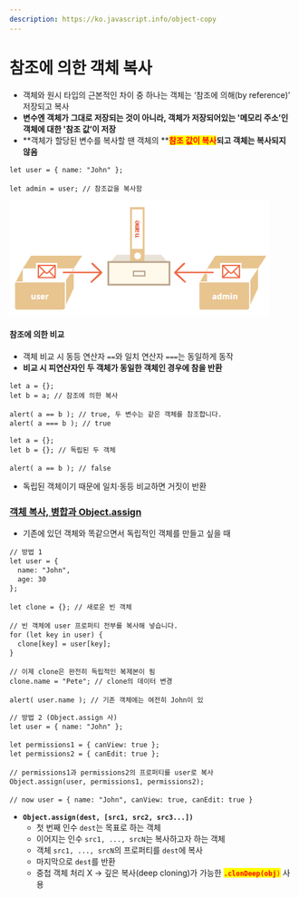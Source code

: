 ```yaml
---
description: https://ko.javascript.info/object-copy
---
```


# 참조에 의한 객체 복사

* 객체와 원시 타입의 근본적인 차이 중 하나는 객체는 ‘참조에 의해(by reference)’ 저장되고 복사
* **변수엔 객체가 그대로 저장되는 것이 아니라, 객체가 저장되어있는 '메모리 주소’인 객체에 대한 '참조 값’이 저장**
* **객체가 할당된 변수를 복사할 땐 객체의 **<mark style="color:red;">**참조 값이 복사**</mark>**되고 객체는 복사되지 않음**

```
let user = { name: "John" };

let admin = user; // 참조값을 복사함
```

![](<../../.gitbook/assets/image (4) (1) (1) (1).png>)



#### 참조에 의한 비교&#x20;

* 객체 비교 시 동등 연산자 `==`와 일치 연산자 `===`는 동일하게 동작
* **비교 시 피연산자인 두 객체가 동일한 객체인 경우에 참을 반환**

```
let a = {};
let b = a; // 참조에 의한 복사

alert( a == b ); // true, 두 변수는 같은 객체를 참조합니다.
alert( a === b ); // true
```

```
let a = {};
let b = {}; // 독립된 두 객체

alert( a == b ); // false
```

* 독립된 객체이기 때문에 일치·동등 비교하면 거짓이 반환



### [객체 복사, 병합과 Object.assign](https://ko.javascript.info/object-copy#ref-809)

* 기존에 있던 객체와 똑같으면서 독립적인 객체를 만들고 싶을 때

```
// 방법 1
let user = {
  name: "John",
  age: 30
};

let clone = {}; // 새로운 빈 객체

// 빈 객체에 user 프로퍼티 전부를 복사해 넣습니다.
for (let key in user) {
  clone[key] = user[key];
}

// 이제 clone은 완전히 독립적인 복제본이 됨
clone.name = "Pete"; // clone의 데이터 변경

alert( user.name ); // 기존 객체에는 여전히 John이 있
```

```
// 방법 2 (Object.assign 사)
let user = { name: "John" };

let permissions1 = { canView: true };
let permissions2 = { canEdit: true };

// permissions1과 permissions2의 프로퍼티를 user로 복사
Object.assign(user, permissions1, permissions2);

// now user = { name: "John", canView: true, canEdit: true }
```

* **`Object.assign(dest, [src1, src2, src3...])`**
  * 첫 번째 인수 `dest`는 목표로 하는 객체
  * 이어지는 인수 `src1, ..., srcN`는 복사하고자 하는 객체
  * 객체 `src1, ..., srcN`의 프로퍼티를 `dest`에 복사
  * 마지막으로 `dest`를 반환
  * 중첩 객체 처리  X  -> 깊은 복사(deep cloning)가 가능한 <mark style="color:red;">**`.clonDeep(obj`**</mark><mark style="color:red;">`)`</mark> 사용
